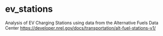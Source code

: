 # ev_stations
Analysis of EV Charging Stations using data from the Alternative Fuels Data Center
https://developer.nrel.gov/docs/transportation/alt-fuel-stations-v1/
